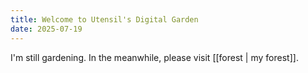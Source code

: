 ```yaml
---
title: Welcome to Utensil's Digital Garden
date: 2025-07-19
---
```


I'm still gardening. In the meanwhile, please visit [[forest | my forest]].
